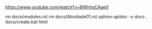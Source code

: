 https://www.youtube.com/watch?v=BWIrhgCAae0

rm docs/modules.rst
rm docs/Atividade01.rst
sphinx-apidoc -o docs .
docs/create.bat html